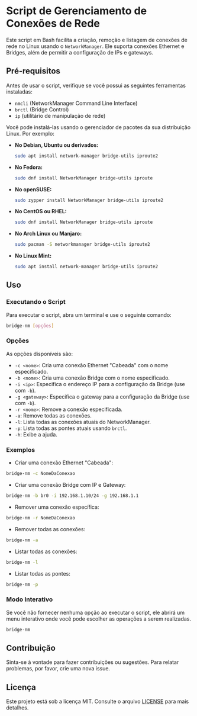 # Script de Gerenciamento de Conexões de Rede

Este script em Bash facilita a criação, remoção e listagem de conexões de rede no Linux usando o `NetworkManager`. Ele suporta conexões Ethernet e Bridges, além de permitir a configuração de IPs e gateways.

## Pré-requisitos

Antes de usar o script, verifique se você possui as seguintes ferramentas instaladas:

- `nmcli` (NetworkManager Command Line Interface)
- `brctl` (Bridge Control)
- `ip` (utilitário de manipulação de rede)

Você pode instalá-las usando o gerenciador de pacotes da sua distribuição Linux. Por exemplo:

- **No Debian, Ubuntu ou derivados:**

    ```bash
    sudo apt install network-manager bridge-utils iproute2
    ```

- **No Fedora:**

    ```bash
    sudo dnf install NetworkManager bridge-utils iproute
    ```

- **No openSUSE:**

    ```bash
    sudo zypper install NetworkManager bridge-utils iproute2
    ```

- **No CentOS ou RHEL:**

    ```bash
    sudo dnf install NetworkManager bridge-utils iproute
    ```

- **No Arch Linux ou Manjaro:**

    ```bash
    sudo pacman -S networkmanager bridge-utils iproute2
    ```

- **No Linux Mint:**

    ```bash
    sudo apt install network-manager bridge-utils iproute2
    ```

## Uso

### Executando o Script

Para executar o script, abra um terminal e use o seguinte comando:

```bash
bridge-nm [opções]
```

### Opções

As opções disponíveis são:

- `-c <nome>`: Cria uma conexão Ethernet "Cabeada" com o nome especificado.
- `-b <nome>`: Cria uma conexão Bridge com o nome especificado.
- `-i <ip>`: Especifica o endereço IP para a configuração da Bridge (use com `-b`).
- `-g <gateway>`: Especifica o gateway para a configuração da Bridge (use com `-b`).
- `-r <nome>`: Remove a conexão especificada.
- `-a`: Remove todas as conexões.
- `-l`: Lista todas as conexões atuais do NetworkManager.
- `-p`: Lista todas as pontes atuais usando `brctl`.
- `-h`: Exibe a ajuda.

### Exemplos

- Criar uma conexão Ethernet "Cabeada":

```bash
bridge-nm -c NomeDaConexao
```

- Criar uma conexão Bridge com IP e Gateway:

```bash
bridge-nm -b br0 -i 192.168.1.10/24 -g 192.168.1.1
```

- Remover uma conexão específica:

```bash
bridge-nm -r NomeDaConexao
```

- Remover todas as conexões:

```bash
bridge-nm -a
```

- Listar todas as conexões:

```bash
bridge-nm -l
```

- Listar todas as pontes:

```bash
bridge-nm -p
```

### Modo Interativo

Se você não fornecer nenhuma opção ao executar o script, ele abrirá um menu interativo onde você pode escolher as operações a serem realizadas. 

```bash
bridge-nm
```

## Contribuição

Sinta-se à vontade para fazer contribuições ou sugestões. Para relatar problemas, por favor, crie uma nova issue.

## Licença

Este projeto está sob a licença MIT. Consulte o arquivo [LICENSE](LICENSE) para mais detalhes.
